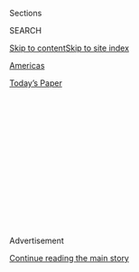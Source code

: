<div id="app">

<div>

<div>

<div>

<div class="NYTAppHideMasthead css-1q2w90k e1suatyy0">

<div class="section css-ui9rw0 e1suatyy2">

<div class="css-eph4ug er09x8g0">

<div class="css-6n7j50">

</div>

<span class="css-1dv1kvn">Sections</span>

<div class="css-10488qs">

<span class="css-1dv1kvn">SEARCH</span>

</div>

[Skip to content](#site-content)[Skip to site
index](#site-index)

</div>

<div id="masthead-section-label" class="css-1wr3we4 eaxe0e00">

[Americas](https://www.nytimes3xbfgragh.onion/section/world/americas)

</div>

<div class="css-10698na e1huz5gh0">

</div>

</div>

<div id="masthead-bar-one" class="section hasLinks css-15hmgas e1csuq9d3">

<div class="css-uqyvli e1csuq9d0">

</div>

<div class="css-1uqjmks e1csuq9d1">

</div>

<div class="css-9e9ivx">

[](https://myaccount.nytimes3xbfgragh.onion/auth/login?response_type=cookie&client_id=vi)

</div>

<div class="css-1bvtpon e1csuq9d2">

[Today’s
Paper](https://www.nytimes3xbfgragh.onion/section/todayspaper)

</div>

</div>

</div>

</div>

<div data-aria-hidden="false">

<div id="site-content" data-role="main">

<div>

<div class="css-1aor85t" style="opacity:0.000000001;z-index:-1;visibility:hidden">

<div class="css-1hqnpie">

<div class="css-epjblv">

<span class="css-17xtcya">[Americas](/section/world/americas)</span><span class="css-x15j1o">|</span><span class="css-fwqvlz">Colombia
Supreme Court Orders Ex-President Álvaro Uribe
Detained</span>

</div>

<div class="css-k008qs">

<div class="css-1iwv8en">

<span class="css-18z7m18"></span>

<div>

</div>

</div>

<span class="css-1n6z4y">https://nyti.ms/2DCSGHX</span>

<div class="css-1705lsu">

<div class="css-4xjgmj">

<div class="css-4skfbu" data-role="toolbar" data-aria-label="Social Media Share buttons, Save button, and Comments Panel with current comment count" data-testid="share-tools">

  - 
  - 
  - 
  - 
    
    <div class="css-6n7j50">
    
    </div>

  - 

</div>

</div>

</div>

</div>

</div>

</div>

<div id="NYT_TOP_BANNER_REGION" class="css-13pd83m">

</div>

<div id="top-wrapper" class="css-1sy8kpn">

<div id="top-slug" class="css-l9onyx">

Advertisement

</div>

[Continue reading the main
story](#after-top)

<div class="ad top-wrapper" style="text-align:center;height:100%;display:block;min-height:250px">

<div id="top" class="place-ad" data-position="top" data-size-key="top">

</div>

</div>

<div id="after-top">

</div>

</div>

<div>

<div id="sponsor-wrapper" class="css-1hyfx7x">

<div id="sponsor-slug" class="css-19vbshk">

Supported by

</div>

[Continue reading the main
story](#after-sponsor)

<div id="sponsor" class="ad sponsor-wrapper" style="text-align:center;height:100%;display:block">

</div>

<div id="after-sponsor">

</div>

</div>

<div class="css-186x18t">

</div>

<div class="css-1vkm6nb ehdk2mb0">

# Colombia Supreme Court Orders Ex-President Álvaro Uribe Detained

</div>

A decision to put Mr. Uribe under house arrest as a fraud and bribery
investigation unfolds could be a turning point in a nation used to
seeing powerful politicians avoid prosecution.

<div class="css-79elbk" data-testid="photoviewer-wrapper">

<div class="css-z3e15g" data-testid="photoviewer-wrapper-hidden">

</div>

<div class="css-1a48zt4 ehw59r15" data-testid="photoviewer-children">

![<span class="css-16f3y1r e13ogyst0" data-aria-hidden="true">Álvaro
Uribe, center, was president of Colombia from 2002 to 2010, and is a
mentor to the current president, Iván Duque, at
right.</span><span class="css-cnj6d5 e1z0qqy90" itemprop="copyrightHolder"><span class="css-1ly73wi e1tej78p0">Credit...</span><span><span>Henry
Romero/Reuters</span></span></span>](https://static01.graylady3jvrrxbe.onion/images/2020/08/05/world/05uribe-print/merlin_138461055_e8f62ffd-95e1-4b71-8a94-dda7b8b50083-articleLarge.jpg?quality=75&auto=webp&disable=upscale)

</div>

</div>

<div class="css-18e8msd">

<div class="css-vp77d3 epjyd6m0">

<div class="css-1baulvz">

By [<span class="css-1baulvz last-byline" itemprop="name">Julie
Turkewitz</span>](https://www.nytimes3xbfgragh.onion/by/julie-turkewitz)

</div>

</div>

  - 
    
    <div class="css-ld3wwf e16638kd2">
    
    Aug. 4,
    2020
    
    </div>

  - 
    
    <div class="css-4xjgmj">
    
    <div class="css-d8bdto" data-role="toolbar" data-aria-label="Social Media Share buttons, Save button, and Comments Panel with current comment count" data-testid="share-tools">
    
      - 
      - 
      - 
      - 
        
        <div class="css-6n7j50">
        
        </div>
    
      - 
    
    </div>
    
    </div>

</div>

<div class="css-mdjrty">

[Leer en
español](https://www.nytimes3xbfgragh.onion/es/2020/08/04/espanol/america-latina/alvaro-uribe-detencion-colombia.html "Read in Spanish")

</div>

</div>

<div class="section meteredContent css-1r7ky0e" name="articleBody" itemprop="articleBody">

<div class="css-1fanzo5 StoryBodyCompanionColumn">

<div class="css-53u6y8">

BOGOTÁ, Colombia — Colombia’s Supreme Court ordered on Tuesday the
detention of a former president and longtime giant of Colombian
politics, Álvaro Uribe, amid an investigation into whether he committed
acts of fraud, bribery and witness tampering.

The decision is a landmark in a nation accustomed to back door deals
between politicians who were rarely called to answer for their actions
in court.

While some other nations in Latin America have tackled corruption
aggressively in recent years, sometimes prosecuting presidents, Colombia
has infrequently indicted major political players.

Widely viewed as the most powerful Colombian politician of the last two
decades, Mr. Uribe had been the subject of investigation for years, but
this is the closest he has come to facing a panel of judges. His ability
to avoid prosecution had led many Colombians to call him the “Teflon
president.”

</div>

</div>

<div class="css-1fanzo5 StoryBodyCompanionColumn">

<div class="css-53u6y8">

The court order has the potential to upend the political landscape in
Colombia. And it makes him the first president in modern Colombian
history to face detention.

He will spend the time under house arrest, the court said. While this is
far less severe than time in prison, Mr. Uribe said he was dreading the
confinement.

“Being deprived of my freedom causes me deep sadness,” Mr. Uribe
[wrote](https://twitter.com/AlvaroUribeVel/status/1290712262504779784)
on Twitter on Tuesday, “for my wife, for my family and for the
Colombians who still believe that I have done something good for the
country.”

Mr. Uribe was president from 2002 to 2010, and continues to wield
outsize power from his seat as senator. The current president, Iván
Duque, was little known before Mr. Uribe backed him — and he won
election in 2018 with a promise to restore Mr. Uribe’s legacy.

Mr. Uribe’s standing in Colombia makes his detention “really something
significant for our country,” signaling a possible shift toward forcing
previously untouchable politicians to answer for alleged crimes, said
Francisco Bernate, a law professor at the Universidad del Rosario in
Bogotá, the capital.

</div>

</div>

<div class="css-1fanzo5 StoryBodyCompanionColumn">

<div class="css-53u6y8">

His detention threatens to further polarize Colombian politics,
heightening conflict between Mr. Uribe’s allies and his opponents over
the former president’s legacy.

On Tuesday, Mr. Duque attacked his own judicial system for pursuing his
mentor,
[denouncing](https://twitter.com/IvanDuque/status/1290755832330813442)
the fact that Mr. Uribe would not be allowed to remain free pending the
resolution of his case — something that criminals and guerrillas have
been allowed to do, he noted.

“It hurts, as a Colombian,” Mr. Duque said, that “an exemplary public
servant, who has occupied the highest post in the state, is not allowed
to defend himself in liberty, with the presumption of innocence.”

Prosecuting judges have not yet brought formal charges against Mr.
Uribe, but the Colombian justice system allows judges to detain him
pending an indictment if they believe he is a flight risk or could
tamper with evidence. He could be held for up to a year as the
investigation moves along.

The case stems from an investigation that the Supreme Court started in
2018. The court’s judges are examining whether Mr. Uribe tried to
influence the testimony of an alleged paramilitary member, Juan
Guillermo Monsalve, pushing Mr. Monsalve to retract statements in which
he linked Mr. Uribe to the creation of paramilitary groups.

Mr. Uribe has denied a connection to paramilitary groups, instead saying
he fought against them. He has also denied asking anyone to obstruct
justice.

If found guilty, Mr. Uribe could face approximately six to eight years
in prison, Mr. Bernate said, though it is likely he would spend the time
under house arrest instead.

</div>

</div>

<div class="css-1fanzo5 StoryBodyCompanionColumn">

<div class="css-53u6y8">

On Tuesday, as darkness fell, Colombians throughout the capital, Bogotá,
leaned out their windows to shout and bang pots in celebration of Mr.
Uribe’s detention.

But in Medellín, an Uribe stronghold, hundreds of supporters gathered to
show their support. “He gave us security like no other president did,”
said Catalina Pozada, 42, who credited the former president for forcing
one of the country’s guerrilla groups to halt kidnappings and highway
blockades.

The court’s decision could also affect the current president, Mr. Duque,
whose popularity sagged during his first year in office, until he got a
bump for his handling of the pandemic. His supporters on the right may
turn against him for not doing more to keep his mentor free, while
critics on the left may use Mr. Uribe’s detention to taint Mr. Duque and
associating him with criminals.

Mr. Duque defended his mentor on Tuesday, saying the former president
embodied “honorability.” Speaking on a national radio station, Mr. Duque
said the idea that Mr. Uribe would be aligned with paramilitary groups
was “absurd.”

The case is one of several investigations in the Supreme Court into Mr.
Uribe’s conduct over the years.

The investigation came about after Mr. Uribe accused a political
opponent, Senator Iván Cepeda, of manipulating witnesses against him,
prompting an investigation into Mr. Cepeda. That inquiry was closed in
2018, and the court decided instead to proceed with the investigation
into Mr. Uribe for allegedly bribing a witness and procedural fraud.

“This is an important shift toward strengthening democracy,” Mr. Cepeda
said. “Colombia has been a country with monarchic tendencies in which
certain political figures are untouchable. Well, here there cannot be
anyone above the constitution, above the law and above justice.”

Jenny Carolina González contributed reporting from Bogotá and Megan
Janetsky contributed reporting from Medellín.

</div>

</div>

<div>

</div>

</div>

<div>

</div>

<div>

</div>

<div>

</div>

<div>

<div id="bottom-wrapper" class="css-1ede5it">

<div id="bottom-slug" class="css-l9onyx">

Advertisement

</div>

[Continue reading the main
story](#after-bottom)

<div id="bottom" class="ad bottom-wrapper" style="text-align:center;height:100%;display:block;min-height:90px">

</div>

<div id="after-bottom">

</div>

</div>

</div>

</div>

</div>

## Site Index

<div>

</div>

## Site Information Navigation

  - [© <span>2020</span> <span>The New York Times
    Company</span>](https://help.nytimes3xbfgragh.onion/hc/en-us/articles/115014792127-Copyright-notice)

<!-- end list -->

  - [NYTCo](https://www.nytco.com/)
  - [Contact
    Us](https://help.nytimes3xbfgragh.onion/hc/en-us/articles/115015385887-Contact-Us)
  - [Work with us](https://www.nytco.com/careers/)
  - [Advertise](https://nytmediakit.com/)
  - [T Brand Studio](http://www.tbrandstudio.com/)
  - [Your Ad
    Choices](https://www.nytimes3xbfgragh.onion/privacy/cookie-policy#how-do-i-manage-trackers)
  - [Privacy](https://www.nytimes3xbfgragh.onion/privacy)
  - [Terms of
    Service](https://help.nytimes3xbfgragh.onion/hc/en-us/articles/115014893428-Terms-of-service)
  - [Terms of
    Sale](https://help.nytimes3xbfgragh.onion/hc/en-us/articles/115014893968-Terms-of-sale)
  - [Site
    Map](https://spiderbites.nytimes3xbfgragh.onion)
  - [Help](https://help.nytimes3xbfgragh.onion/hc/en-us)
  - [Subscriptions](https://www.nytimes3xbfgragh.onion/subscription?campaignId=37WXW)

</div>

</div>

</div>

</div>
